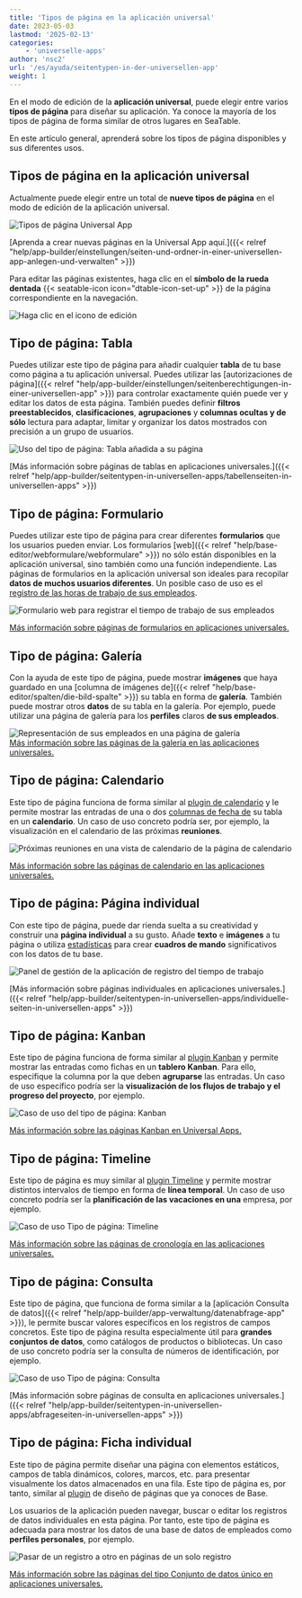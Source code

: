 ```yaml
---
title: 'Tipos de página en la aplicación universal'
date: 2023-05-03
lastmod: '2025-02-13'
categories:
    - 'universelle-apps'
author: 'nsc2'
url: '/es/ayuda/seitentypen-in-der-universellen-app'
weight: 1
---
```


En el modo de edición de la **aplicación universal**, puede elegir entre varios **tipos de página** para diseñar su aplicación. Ya conoce la mayoría de los tipos de página de forma similar de otros lugares en SeaTable.

En este artículo general, aprenderá sobre los tipos de página disponibles y sus diferentes usos.

## Tipos de página en la aplicación universal

Actualmente puede elegir entre un total de **nueve tipos de página** en el modo de edición de la aplicación universal.

![Tipos de página Universal App](images/Seitentypen-Universal-App.png)

[Aprenda a crear nuevas páginas en la Universal App aquí.]({{< relref "help/app-builder/einstellungen/seiten-und-ordner-in-einer-universellen-app-anlegen-und-verwalten" >}})

Para editar las páginas existentes, haga clic en el **símbolo de la rueda dentada** {{< seatable-icon icon="dtable-icon-set-up" >}} de la página correspondiente en la navegación.

![Haga clic en el icono de edición](images/page-permissions-universal-app.png)

## Tipo de página: Tabla

Puedes utilizar este tipo de página para añadir cualquier **tabla** de tu base como página a tu aplicación universal. Puedes utilizar las [autorizaciones de página]({{< relref "help/app-builder/einstellungen/seitenberechtigungen-in-einer-universellen-app" >}}) para controlar exactamente quién puede ver y editar los datos de esta página. También puedes definir **filtros preestablecidos**, **clasificaciones**, **agrupaciones** y **columnas ocultas y de sólo** lectura para adaptar, limitar y organizar los datos mostrados con precisión a un grupo de usuarios.

![Uso del tipo de página: Tabla añadida a su página](images/page-type-table-example-1.png)

[Más información sobre páginas de tablas en aplicaciones universales.]({{< relref "help/app-builder/seitentypen-in-universellen-apps/tabellenseiten-in-universellen-apps" >}})

## Tipo de página: Formulario

Puedes utilizar este tipo de página para crear diferentes **formularios** que los usuarios pueden enviar. Los formularios [web]({{< relref "help/base-editor/webformulare/webformulare" >}}) no sólo están disponibles en la aplicación universal, sino también como una función independiente. Las páginas de formularios en la aplicación universal son ideales para recopilar **datos de muchos usuarios diferentes**. Un posible caso de uso es el [registro de las horas de trabajo de sus empleados](https://seatable.io/es/arbeitszeiterfassung/).

![Formulario web para registrar el tiempo de trabajo de sus empleados](images/webformular-working-time.png)

[Más información sobre páginas de formularios en aplicaciones universales.](https://seatable.io/es/docs/seitentypen-in-universellen-apps/formularseiten-in-universellen-apps/)

## Tipo de página: Galería

Con la ayuda de este tipo de página, puede mostrar **imágenes** que haya guardado en una [columna de imágenes de]({{< relref "help/base-editor/spalten/die-bild-spalte" >}}) su tabla en forma de **galería**. También puede mostrar otros **datos** de su tabla en la galería. Por ejemplo, puede utilizar una página de galería para los **perfiles** claros **de sus empleados**.

![Representación de sus empleados en una página de galería](images/page-type-gallery-example.png)  
[Más información sobre las páginas de la galería en las aplicaciones universales.](https://seatable.io/es/docs/seitentypen-in-universellen-apps/galerieseiten-in-universellen-apps/)

## Tipo de página: Calendario

Este tipo de página funciona de forma similar al [plugin de calendario](https://seatable.io/es/docs/plugins/anleitung-zum-kalender-plugin/) y le permite mostrar las entradas de una o dos [columnas de fecha de](https://seatable.io/es/docs/datum-dauer-und-personen/die-datum-spalte/) su tabla en un **calendario**. Un caso de uso concreto podría ser, por ejemplo, la visualización en el calendario de las próximas **reuniones**.

![Próximas reuniones en una vista de calendario de la página de calendario](images/calendar-page-example.png)

[Más información sobre las páginas de calendario en las aplicaciones universales.](https://seatable.io/es/docs/seitentypen-in-universellen-apps/kalenderseiten-in-universellen-apps/)

## Tipo de página: Página individual

Con este tipo de página, puede dar rienda suelta a su creatividad y construir una **página individual** a su gusto. Añade **texto** e **imágenes** a tu página o utiliza [estadísticas](https://seatable.io/es/docs/plugins/anleitung-zum-statistik-plugin/) para crear **cuadros de mando** significativos con los datos de tu base.

![Panel de gestión de la aplicación de registro del tiempo de trabajo](images/Dashboard_2.gif)

[Más información sobre páginas individuales en aplicaciones universales.]({{< relref "help/app-builder/seitentypen-in-universellen-apps/individuelle-seiten-in-universellen-apps" >}})

## Tipo de página: Kanban

Este tipo de página funciona de forma similar al [plugin Kanban](https://seatable.io/es/docs/plugins/anleitung-zum-kanban-plugin/) y permite mostrar las entradas como fichas en un **tablero Kanban**. Para ello, especifique la columna por la que deben **agruparse** las entradas. Un caso de uso específico podría ser la **visualización de los flujos de trabajo y el progreso del proyecto**, por ejemplo.

![Caso de uso del tipo de página: Kanban](images/example-kanban-page-3.png)

[Más información sobre las páginas Kanban en Universal Apps.](https://seatable.io/es/docs/seitentypen-in-universellen-apps/kanbanseiten-in-universellen-apps/)

## Tipo de página: Timeline

Este tipo de página es muy similar al [plugin Timeline](https://seatable.io/es/docs/plugins/anleitung-zum-timeline-plugin/) y permite mostrar distintos intervalos de tiempo en forma de **línea temporal**. Un caso de uso concreto podría ser la **planificación de las vacaciones en una** empresa, por ejemplo.

![Caso de uso Tipo de página: Timeline](images/example-timeline-page.png)

[Más información sobre las páginas de cronología en las aplicaciones universales.](https://seatable.io/es/docs/seitentypen-in-universellen-apps/zeitstrahlseiten-in-universellen-apps/)

## Tipo de página: Consulta

Este tipo de página, que funciona de forma similar a la [aplicación Consulta de datos]({{< relref "help/app-builder/app-verwaltung/datenabfrage-app" >}}), le permite buscar valores específicos en los registros de campos concretos. Este tipo de página resulta especialmente útil para **grandes conjuntos de datos**, como catálogos de productos o bibliotecas. Un caso de uso concreto podría ser la consulta de números de identificación, por ejemplo.

![Caso de uso Tipo de página: Consulta](images/output-query-page-universal-app-2.png)

[Más información sobre páginas de consulta en aplicaciones universales.]({{< relref "help/app-builder/seitentypen-in-universellen-apps/abfrageseiten-in-universellen-apps" >}})

## Tipo de página: Ficha individual

Este tipo de página permite diseñar una página con elementos estáticos, campos de tabla dinámicos, colores, marcos, etc. para presentar visualmente los datos almacenados en una fila. Este tipo de página es, por tanto, similar al [plugin](https://seatable.io/es/docs/seitendesign-plugin/anleitung-zum-seitendesign-plugin/) de diseño de páginas que ya conoces de Base.

Los usuarios de la aplicación pueden navegar, buscar o editar los registros de datos individuales en esta página. Por tanto, este tipo de página es adecuada para mostrar los datos de una base de datos de empleados como **perfiles personales**, por ejemplo.

![Pasar de un registro a otro en páginas de un solo registro](images/Switch-between-records-on-single-record-pages.gif)

[Más información sobre las páginas del tipo Conjunto de datos único en aplicaciones universales.](https://seatable.io/es/docs/seitentypen-in-universellen-apps/seiten-vom-typ-einzelner-datensatz-in-universellen-apps/)
